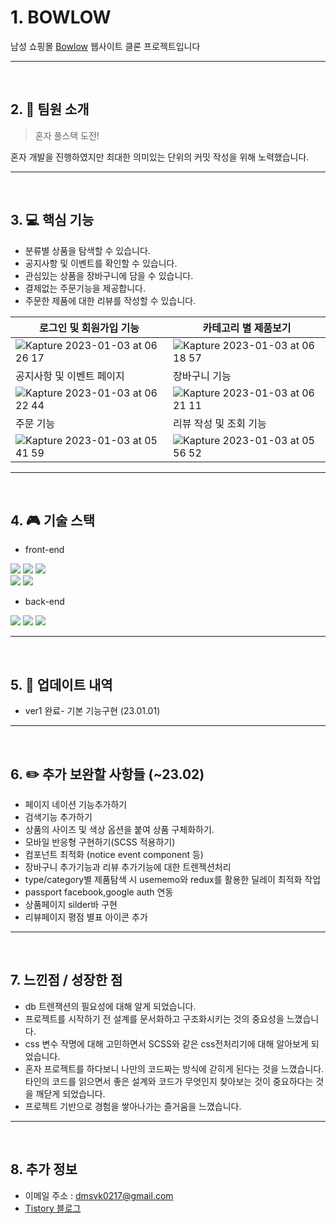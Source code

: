 # 1. BOWLOW

남성 쇼핑몰 [Bowlow](https://bowlow.co.kr/) 웹사이트 클론 프로젝트입니다

---

<br>

## 2. 👬 팀원 소개

> 혼자 풀스택 도전!

혼자 개발을 진행하였지만 최대한 의미있는 단위의 커밋 작성을 위해 노력했습니다.

---

<br>

## 3. 💻 핵심 기능

- 분류별 상품을 탐색할 수 있습니다.
- 공지사항 및 이벤트를 확인할 수 있습니다.
- 관심있는 상품을 장바구니에 담을 수 있습니다.
- 결제없는 주문기능을 제공합니다.
- 주문한 제품에 대한 리뷰를 작성할 수 있습니다.

|로그인 및 회원가입 기능|카테고리 별 제품보기|
|------|---|
|![Kapture 2023-01-03 at 06 26 17](https://user-images.githubusercontent.com/116181378/210304145-4dc84c86-cc2a-4526-83f1-c74a814bd4fe.gif)|![Kapture 2023-01-03 at 06 18 57](https://user-images.githubusercontent.com/116181378/210303709-2960cd51-2eda-4325-b982-a534b1cce72b.gif)|
|공지사항 및 이벤트 페이지|장바구니 기능|
|![Kapture 2023-01-03 at 06 22 44](https://user-images.githubusercontent.com/116181378/210304003-30a403f8-bb6c-4a5d-9ffe-fa27e8445693.gif) |![Kapture 2023-01-03 at 06 21 11](https://user-images.githubusercontent.com/116181378/210303802-cb771bc0-64f8-4d4b-8327-a46736f1037f.gif)|
|주문 기능|리뷰 작성 및 조회 기능|
|![Kapture 2023-01-03 at 05 41 59](https://user-images.githubusercontent.com/116181378/210302818-9a6cdf49-23f6-410f-ab6c-9a1a74bebffa.gif)|![Kapture 2023-01-03 at 05 56 52](https://user-images.githubusercontent.com/116181378/210303313-6686e802-f8b2-4a63-a93f-c1bcaf58d822.gif)|

---

<br>

## 4. 🎮 기술 스택

- front-end

![](https://img.shields.io/badge/HTML5-E34F26?style=flat-square&logo=HTML5&logoColor=white)
![](https://img.shields.io/badge/CSS3-1572B6?style=flat-square&logo=CSS3&logoColor=white)
![](https://img.shields.io/badge/Javascript-F7DF1E?style=flat-square&logo=JavaScript&logoColor=black)
<br>
![](https://img.shields.io/badge/React-61DAFB?style=flat-square&logo=React&logoColor=black)
![](https://img.shields.io/badge/Redux-764ABC?style=flat-square&logo=Redux&logoColor=white)
<br>

- back-end

![](https://img.shields.io/badge/node.js-339933?style=flat-square&logo=Node.js&logoColor=white)
![](https://img.shields.io/badge/express-000000?style=flat-square&logo=express&logoColor=white)
![](https://img.shields.io/badge/mysql-4479A1?style=flat-square&logo=mysql&logoColor=white)
<br>

---

<br>

## 5. 📂 업데이트 내역

- ver1 완료- 기본 기능구현 (23.01.01)

---

<br>

## 6. ✏️ 추가 보완할 사항들 (~23.02)

- 페이지 네이션 기능추가하기
- 검색기능 추가하기
- 상품의 사이즈 및 색상 옵션을 붙여 상품 구체화하기.
- 모바일 반응형 구현하기(SCSS 적용하기)
- 컴포넌트 최적화 (notice event component 등)
- 장바구니 추가기능과 리뷰 추가기능에 대한 트렌젝션처리
- type/category별 제품탐색 시 usememo와 redux를 활용한 딜레이 최적화 작업
- passport facebook,google auth 연동
- 상품페이지 silder바 구현
- 리뷰페이지 평점 별표 아이콘 추가

---

<br>

## 7. 느낀점 / 성장한 점

- db 트렌잭션의 필요성에 대해 알게 되었습니다.
- 프로젝트를 시작하기 전 설계를 문서화하고 구조화시키는 것의 중요성을 느꼈습니다.
- css 변수 작명에 대해 고민하면서 SCSS와 같은 css전처리기에 대해 알아보게 되었습니다.
- 혼자 프로젝트를 하다보니 나만의 코드짜는 방식에 갇히게 된다는 것을 느꼈습니다. 타인의 코드를 읽으면서 좋은 설계와 코드가 무엇인지 찾아보는 것이 중요하다는 것을 깨닫게 되었습니다.
- 프로젝트 기반으로 경험을 쌓아나가는 즐거움을 느꼈습니다.

---

<br>

## 8. 추가 정보

- 이메일 주소 : [dmsvk0217@gmail.com](dmsvk0217@gmail.com)
- [Tistory 블로그](https://dmsvk01.tistory.com/)
